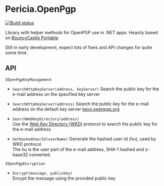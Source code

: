 # Pericia.OpenPgp

[![Build status](https://dev.azure.com/glacasa/GithubBuilds/_apis/build/status/Pericia.OpenPgp-CI)](https://dev.azure.com/glacasa/GithubBuilds/_build/latest?definitionId=79)

Library with helper methods for OpenPGP use in .NET apps. Heavily based on [BouncyCastle Portable](https://github.com/novotnyllc/bc-csharp)

Still in early development, expect lots of fixes and API changes for quite some time. 

## API

`IOpenPgpKeyManagement`  

- `SearchHttpKeyServer(address, keyServer)`
Search the public key for the e-mail address on the specified key server

- `SearchHttpKeyServer(address)`
Search the public key for the e-mail address on the default key server [keys.openpgp.org](https://keys.openpgp.org)

- `SearchWebKeyDirectory(address)`  
Use the [Web Key Directory (WKD)](https://wiki.gnupg.org/WKD) protocol to search the public key for the e-mail address

- `GetHashedUserId(userName)`
Generate the hashed user-id (hu), used by WKD protocol.  
The hu is the user part of the e-mail address, SHA-1 hashed and z-base32 converted.

`IOpenPgpEncryption`

- `Encrypt(message, publicKey)`  
Encypt the message using the provided public key

